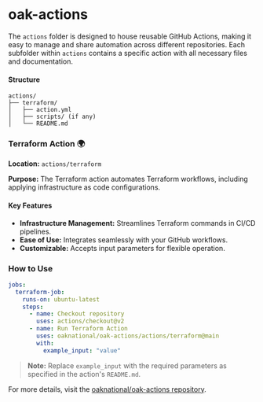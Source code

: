 # oak-actions

The `actions` folder is designed to house reusable GitHub Actions, making it easy to manage and share automation across different repositories. Each subfolder within `actions` contains a specific action with all necessary files and documentation.

#### Structure

```plaintext
actions/
├── terraform/
│   ├── action.yml
│   ├── scripts/ (if any)
│   └── README.md
```

### Terraform Action 🌍

**Location:** `actions/terraform`

**Purpose:** The Terraform action automates Terraform workflows, including applying infrastructure as code configurations.

#### Key Features

- **Infrastructure Management:** Streamlines Terraform commands in CI/CD pipelines.
- **Ease of Use:** Integrates seamlessly with your GitHub workflows.
- **Customizable:** Accepts input parameters for flexible operation.

### How to Use

```yaml
jobs:
  terraform-job:
    runs-on: ubuntu-latest
    steps:
      - name: Checkout repository
        uses: actions/checkout@v2
      - name: Run Terraform Action
        uses: oaknational/oak-actions/actions/terraform@main
        with:
          example_input: "value"
```

> **Note:** Replace `example_input` with the required parameters as specified in the action's `README.md`.

For more details, visit the [oaknational/oak-actions repository](https://github.com/oaknational/oak-actions).

